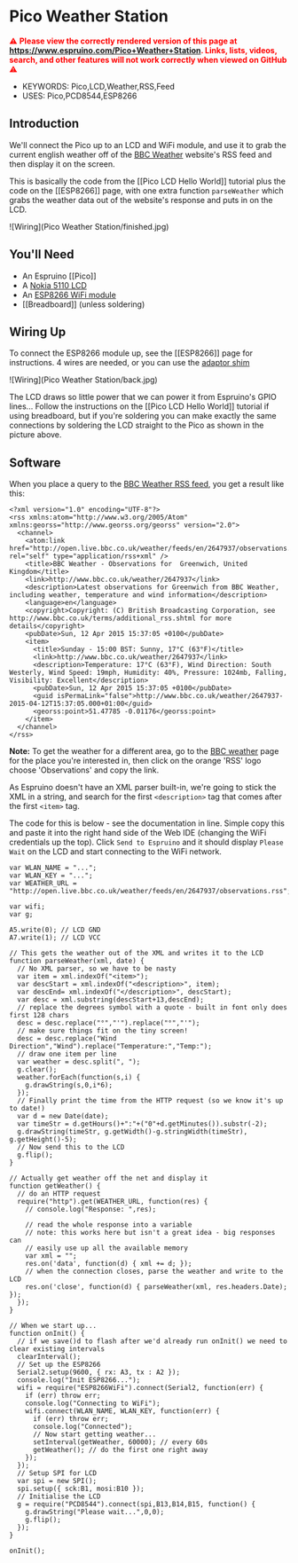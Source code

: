 <!--- Copyright (c) 2015 Gordon Williams, Pur3 Ltd. See the file LICENSE for copying permission. -->
Pico Weather Station
=================

<span style="color:red">:warning: **Please view the correctly rendered version of this page at https://www.espruino.com/Pico+Weather+Station. Links, lists, videos, search, and other features will not work correctly when viewed on GitHub** :warning:</span>

* KEYWORDS: Pico,LCD,Weather,RSS,Feed
* USES: Pico,PCD8544,ESP8266

Introduction
-----------

We'll connect the Pico up to an LCD and WiFi module, and use it to grab the current english weather off of the [BBC Weather](http://www.bbc.co.uk/weather/) website's RSS feed and then display it on the screen.

This is basically the code from the [[Pico LCD Hello World]] tutorial plus the code on the [[ESP8266]] page, with one extra function `parseWeather` which grabs the weather data out of the website's response and puts in on the LCD.

![Wiring](Pico Weather Station/finished.jpg)

You'll Need
----------

* An Espruino [[Pico]]
* A [Nokia 5110 LCD](/PCD8544)
* An [ESP8266 WiFi module](/ESP8266)
* [[Breadboard]] (unless soldering)

Wiring Up
--------

To connect the ESP8266 module up, see the [[ESP8266]] page for instructions. 4 wires are needed, or you can use the [adaptor shim](/Shims)

![Wiring](Pico Weather Station/back.jpg)

The LCD draws so little power that we can power it from Espruino's GPIO lines... Follow the instructions on the [[Pico LCD Hello World]] tutorial if using breadboard, but if you're soldering you can make exactly the same connections by soldering the LCD straight to the Pico as shown in the picture above.

Software
-------

When you place a query to the [BBC Weather RSS feed](http://open.live.bbc.co.uk/weather/feeds/en/2647937/observations.rss), you get a result like this:

```
<?xml version="1.0" encoding="UTF-8"?>
<rss xmlns:atom="http://www.w3.org/2005/Atom" xmlns:georss="http://www.georss.org/georss" version="2.0">
  <channel>
    <atom:link href="http://open.live.bbc.co.uk/weather/feeds/en/2647937/observations.rss" rel="self" type="application/rss+xml" />
    <title>BBC Weather - Observations for  Greenwich, United Kingdom</title>
    <link>http://www.bbc.co.uk/weather/2647937</link>
    <description>Latest observations for Greenwich from BBC Weather, including weather, temperature and wind information</description>
    <language>en</language>
    <copyright>Copyright: (C) British Broadcasting Corporation, see http://www.bbc.co.uk/terms/additional_rss.shtml for more details</copyright>
    <pubDate>Sun, 12 Apr 2015 15:37:05 +0100</pubDate>
    <item>
      <title>Sunday - 15:00 BST: Sunny, 17°C (63°F)</title>
      <link>http://www.bbc.co.uk/weather/2647937</link>
      <description>Temperature: 17°C (63°F), Wind Direction: South Westerly, Wind Speed: 19mph, Humidity: 40%, Pressure: 1024mb, Falling, Visibility: Excellent</description>
      <pubDate>Sun, 12 Apr 2015 15:37:05 +0100</pubDate>
      <guid isPermaLink="false">http://www.bbc.co.uk/weather/2647937-2015-04-12T15:37:05.000+01:00</guid>
      <georss:point>51.47785 -0.01176</georss:point>
    </item>
  </channel>
</rss>
```

**Note:** To get the weather for a different area, go to the [BBC weather](http://www.bbc.co.uk/weather/) page for the place you're interested in, then click on the orange 'RSS' logo choose 'Observations' and copy the link.

As Espruino doesn't have an XML parser built-in, we're going to stick the XML in a string, and search for the first `<description>` tag that comes after the first `<item>` tag.

The code for this is below - see the documentation in line. Simple copy this and paste it into the right hand side of the Web IDE (changing the WiFi credentials up the top). Click `Send to Espruino` and it should display `Please Wait` on the LCD and start connecting to the WiFi network.


```
var WLAN_NAME = "...";
var WLAN_KEY = "...";
var WEATHER_URL = "http://open.live.bbc.co.uk/weather/feeds/en/2647937/observations.rss";

var wifi;
var g;

A5.write(0); // LCD GND
A7.write(1); // LCD VCC

// This gets the weather out of the XML and writes it to the LCD
function parseWeather(xml, date) {
  // No XML parser, so we have to be nasty
  var item = xml.indexOf("<item>");
  var descStart = xml.indexOf("<description>", item);
  var descEnd= xml.indexOf("</description>", descStart);
  var desc = xml.substring(descStart+13,descEnd);
  // replace the degrees symbol with a quote - built in font only does first 128 chars
  desc = desc.replace("°","'").replace("°","'");
  // make sure things fit on the tiny screen!
  desc = desc.replace("Wind Direction","Wind").replace("Temperature:","Temp:");
  // draw one item per line
  var weather = desc.split(", ");
  g.clear();
  weather.forEach(function(s,i) {
    g.drawString(s,0,i*6);
  });
  // Finally print the time from the HTTP request (so we know it's up to date!)
  var d = new Date(date);
  var timeStr = d.getHours()+":"+("0"+d.getMinutes()).substr(-2);
  g.drawString(timeStr, g.getWidth()-g.stringWidth(timeStr), g.getHeight()-5);
  // Now send this to the LCD
  g.flip();
}

// Actually get weather off the net and display it
function getWeather() {
  // do an HTTP request
  require("http").get(WEATHER_URL, function(res) {
    // console.log("Response: ",res);

    // read the whole response into a variable
    // note: this works here but isn't a great idea - big responses can
    // easily use up all the available memory
    var xml = "";
    res.on('data', function(d) { xml += d; });
    // when the connection closes, parse the weather and write to the LCD
    res.on('close', function(d) { parseWeather(xml, res.headers.Date); });
  });
}

// When we start up...
function onInit() {
  // if we save()d to flash after we'd already run onInit() we need to clear existing intervals
  clearInterval();
  // Set up the ESP8266
  Serial2.setup(9600, { rx: A3, tx : A2 });
  console.log("Init ESP8266...");
  wifi = require("ESP8266WiFi").connect(Serial2, function(err) {
    if (err) throw err;
    console.log("Connecting to WiFi");
    wifi.connect(WLAN_NAME, WLAN_KEY, function(err) {
      if (err) throw err;
      console.log("Connected");
      // Now start getting weather...
      setInterval(getWeather, 60000); // every 60s
      getWeather(); // do the first one right away
    });
  });
  // Setup SPI for LCD
  var spi = new SPI();
  spi.setup({ sck:B1, mosi:B10 });
  // Initialise the LCD
  g = require("PCD8544").connect(spi,B13,B14,B15, function() {
    g.drawString("Please wait...",0,0);
    g.flip();
  });
}

onInit();
```

